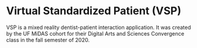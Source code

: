 # Virtual Standardized Patient (VSP)
VSP is a mixed reality dentist-patient interaction application. It was created by the UF MiDAS cohort for their Digital Arts and Sciences Convergence class in the fall semester of 2020.
